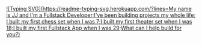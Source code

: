 [![Typing SVG](https://readme-typing-svg.herokuapp.com/?lines=My name is JJ and I'm a Fullstack Developer;I've been building projects my whole life; I built my first chess set when I was 7;I built my first theater set when I was 18;I built my first Fullstack App when I was 29;What can I help build for you?)](https://git.io/typing-svg)

<!--
**JJMrqs/JJMrqs** is a ✨ _special_ ✨ repository because its `README.md` (this file) appears on your GitHub profile.

Here are some ideas to get you started:

- 🔭 I’m currently working on ...
- 🌱 I’m currently learning ...
- 👯 I’m looking to collaborate on ...
- 🤔 I’m looking for help with ...
- 💬 Ask me about ...
- 📫 How to reach me: ...
- 😄 Pronouns: ...
- ⚡ Fun fact: ...
-->
